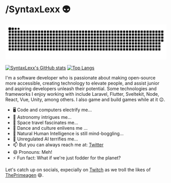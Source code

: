 # /SyntaxLexx 👽

<picture>
  <source media="(prefers-color-scheme: dark)" srcset="https://raw.githubusercontent.com/syntaxlexx/syntaxlexx/output/github-contribution-grid-snake-dark.svg">
  <source media="(prefers-color-scheme: light)" srcset="https://raw.githubusercontent.com/syntaxlexx/syntaxlexx/output/github-contribution-grid-snake.svg">
  <img alt="github contribution grid snake animation" src="https://raw.githubusercontent.com/syntaxlexx/syntaxlexx/output/github-contribution-grid-snake.svg">
</picture>

[![SyntaxLexx's GitHub stats](https://github-readme-stats.vercel.app/api?username=syntaxlexx&theme=dracula)](https://github.com/syntaxlexx/github-readme-stats) [![Top Langs](https://github-readme-stats.vercel.app/api/top-langs/?username=syntaxlexx&layout=compact)](https://github.com/syntaxlexx/github-readme-stats)

I'm a software developer who is passionate about making open-source more accessible, creating technology to elevate people, and assist junior and aspiring developers unleash their potential. Some technologies and frameworks I enjoy working with include Laravel, Flutter, Sveltekit, Node, React, Vue, Unity, among others. I also game and build games while at it 😉.

- 🖥️ Code and computers electrify me...
- 🔭 Astronomy intrigues me...
- 🚀 Space travel fascinates me...
- 👯 Dance and culture enlivens me ...
- 🤔 Natural Human Intelligence is still mind-boggling...
- 🤖 Unregulated AI terrifies me... 
- 📫 But you can always reach me at: [Twitter](https://twitter.com/syntaxlexx)
- 😄 Pronouns: Meh!
- ⚡ Fun fact: What if we're just fodder for the planet?

Let's catch up on socials, expecially on [Twitch](https://twitch.tv) as we troll the likes of [ThePrimeagen](https://twitch.com/ThePrimeagen) 😄.
